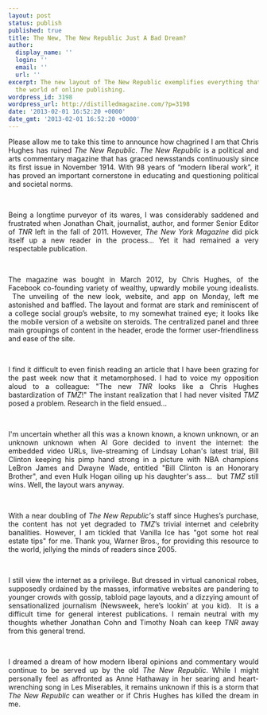 ```yaml
---
layout: post
status: publish
published: true
title: The New, The New Republic Just A Bad Dream?
author:
  display_name: ''
  login: ''
  email: ''
  url: ''
excerpt: The new layout of The New Republic exemplifies everything that's wrong in
  the world of online publishing.
wordpress_id: 3198
wordpress_url: http://distilledmagazine.com/?p=3198
date: '2013-02-01 16:52:20 +0000'
date_gmt: '2013-02-01 16:52:20 +0000'
---
```

<p style="text-align: justify;">Please allow me to take this time to announce how chagrined I am that Chris Hughes has ruined <em>The New Republic</em>. <em>The New Republic</em> is a political and arts commentary magazine that has graced newsstands continuously since its first issue in November 1914. With 98 years of “modern liberal work”, it has proved an important cornerstone in educating and questioning political and societal norms.</p>
<p style="text-align: justify;">
<p>&nbsp;</p>
<p style="text-align: justify;">Being a longtime purveyor of its wares, I was considerably saddened and frustrated when Jonathan Chait, journalist, author, and former Senior Editor of <em>TNR</em> left in the fall of 2011. However, <em>The New York Magazine</em> did pick itself up a new reader in the process... Yet it had remained a very respectable publication.</p>
<p style="text-align: justify;">
<p>&nbsp;</p>
<p style="text-align: justify;">The magazine was bought in March 2012, by Chris Hughes, of the Facebook co-founding variety of wealthy, upwardly mobile young idealists.  The unveiling of the new look, website, and app on Monday, left me astonished and baffled. The layout and format are stark and reminiscent of a college social group’s website, to my somewhat trained eye; it looks like the mobile version of a website on steroids. The centralized panel and three main groupings of content in the header, erode the former user-friendliness and ease of the site.</p>
<p style="text-align: justify;">
<p>&nbsp;</p>
<p style="text-align: justify;"><!--column--></p>
<p style="text-align: center;">
<p style="text-align: justify;">I find it difficult to even finish reading an article that I have been grazing for the past week now that it metamorphosed. I had to voice my opposition aloud to a colleague: "The new <em>TNR</em> looks like a Chris Hughes bastardization of <em>TMZ</em>!" The instant realization that I had never visited <em>TMZ</em> posed a problem. Research in the field ensued...</p>
<p style="text-align: justify;">
<p>&nbsp;</p>
<p style="text-align: justify;">I'm uncertain whether all this was a known known, a known unknown, or an unknown unknown when Al Gore decided to invent the internet: the embedded video URLs, live-streaming of Lindsay Lohan's latest trial, Bill Clinton keeping his pimp hand strong in a picture with NBA champions LeBron James and Dwayne Wade, entitled "Bill Clinton is an Honorary Brother", and even Hulk Hogan oiling up his daughter's ass...  but <em>TMZ</em> still wins. Well, the layout wars anyway.</p>
<p>&nbsp;</p>
<p style="text-align: justify;"><!--column--></p>
<p style="text-align: justify;">With a near doubling of <em>The New Republic’</em>s staff since Hughes’s purchase, the content has not yet degraded to <em>TMZ</em>’s trivial internet and celebrity banalities. However, I am tickled that Vanilla Ice has "got some hot real estate tips" for me. Thank you, Warner Bros., for providing this resource to the world, jellying the minds of readers since 2005.</p>
<p style="text-align: justify;">
<p>&nbsp;</p>
<p style="text-align: justify;">I still view the internet as a privilege. But dressed in virtual canonical robes, supposedly ordained by the masses, informative websites are pandering to younger crowds with gossip, tabloid page layouts, and a dizzying amount of sensationalized journalism (Newsweek, here’s lookin’ at you kid).  It is a difficult time for general interest publications. I remain neutral with my thoughts whether Jonathan Cohn and Timothy Noah can keep <em>TNR</em> away from this general trend.</p>
<p style="text-align: justify;">
<p>&nbsp;</p>
<p style="text-align: justify;">I dreamed a dream of how modern liberal opinions and commentary would continue to be served up by the old <em>The New Republic</em>. While I might personally feel as affronted as Anne Hathaway in her searing and heart-wrenching song in Les Miserables, it remains unknown if this is a storm that <em>The New Republic</em> can weather or if Chris Hughes has killed the dream in me.</p>
<p style="text-align: justify;">
<p>&nbsp;</p>
<p style="text-align: justify;"><!--column--></p>
